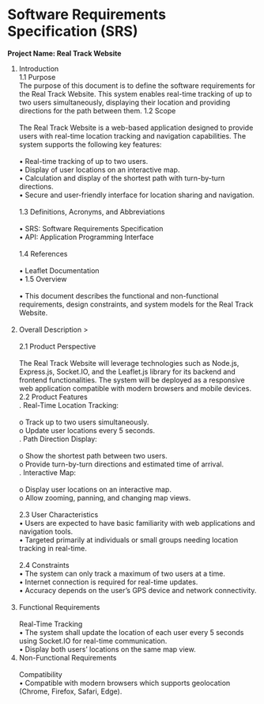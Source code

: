
# Software Requirements Specification (SRS)

**Project Name: Real Track Website**


1. Introduction <br />
1.1 Purpose <br />
The purpose of this document is to define the software requirements for the Real Track Website. This system enables real-time tracking of up to two users simultaneously, displaying their location and providing directions for the path between them.
1.2 Scope <br /><br />
The Real Track Website is a web-based application designed to provide users with real-time location tracking and navigation capabilities. The system supports the following key features: <br /> <br />
•	Real-time tracking of up to two users.<br />
•	Display of user locations on an interactive map.<br />
•	Calculation and display of the shortest path with turn-by-turn directions.<br />
•	Secure and user-friendly interface for location sharing and navigation.<br /><br />
1.3 Definitions, Acronyms, and Abbreviations<br /><br />
•	SRS: Software Requirements Specification<br />
•	API: Application Programming Interface<br /><br />
1.4 References <br /><br />
•	Leaflet Documentation <br />
•	1.5 Overview<br /><br />
•	This document describes the functional and non-functional requirements, design constraints, and system models for the Real Track Website. <br /><br />
2. Overall Description  ><br /><br />
2.1 Product Perspective<br /><br />
The Real Track Website will leverage technologies such as Node.js, Express.js, Socket.IO, and the Leaflet.js library for its backend and frontend functionalities. The system will be deployed as a responsive web application compatible with modern browsers and mobile devices.<br />
2.2 Product Features<br />
.	Real-Time Location Tracking:<br /><br />
o	Track up to two users simultaneously.<br />
o	Update user locations every 5 seconds.<br />
.	Path Direction Display:<br /><br />
o	Show the shortest path between two users.<br />
o	Provide turn-by-turn directions and estimated time of arrival.<br />
.	Interactive Map:<br /><br />
o	Display user locations on an interactive map.<br />
o	Allow zooming, panning, and changing map views.<br /><br />
2.3 User Characteristics<br />
•	Users are expected to have basic familiarity with web applications and navigation tools.<br />
•	Targeted primarily at individuals or small groups needing location tracking in real-time.<br /><br />
2.4 Constraints<br />
•	The system can only track a maximum of two users at a time.<br />
•	Internet connection is required for real-time updates.<br />
•	Accuracy depends on the user’s GPS device and network connectivity.<br /><br />
3. Functional Requirements<br /><br />
 Real-Time Tracking<br />
•	The system shall update the location of each user every 5 seconds using Socket.IO for real-time communication.<br />
•	Display both users’ locations on the same map view.<br />
4. Non-Functional Requirements<br /><br />
Compatibility<br />
•	Compatible with modern browsers which supports geolocation (Chrome, Firefox, Safari, Edge).<br />

